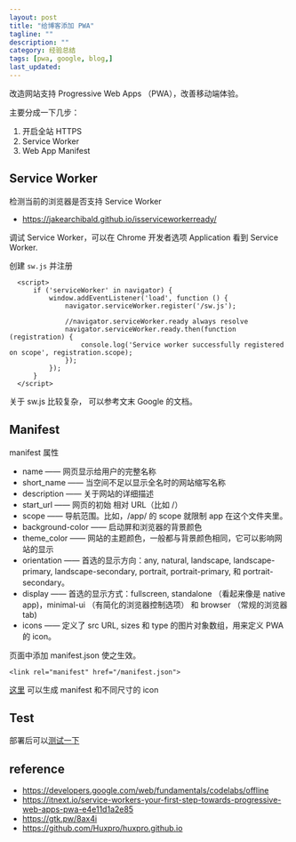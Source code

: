 ```yaml
---
layout: post
title: "给博客添加 PWA"
tagline: ""
description: ""
category: 经验总结
tags: [pwa, google, blog,]
last_updated:
---
```


改造网站支持 Progressive Web Apps （PWA），改善移动端体验。

主要分成一下几步：

1. 开启全站 HTTPS
2. Service Worker
3. Web App Manifest

## Service Worker
检测当前的浏览器是否支持 Service Worker

- <https://jakearchibald.github.io/isserviceworkerready/>

调试 Service Worker，可以在 Chrome 开发者选项 Application 看到 Service Worker.

创建 `sw.js` 并注册

	  <script>
		  if ('serviceWorker' in navigator) {
			  window.addEventListener('load', function () {
				  navigator.serviceWorker.register('/sw.js');

				  //navigator.serviceWorker.ready always resolve
				  navigator.serviceWorker.ready.then(function (registration) {
					  console.log('Service worker successfully registered on scope', registration.scope);
				  });
			  });
		  }
	  </script>

关于 sw.js 比较复杂， 可以参考文末 Google 的文档。

## Manifest

manifest 属性

- name —— 网页显示给用户的完整名称
- short_name —— 当空间不足以显示全名时的网站缩写名称
- description —— 关于网站的详细描述
- start_url —— 网页的初始 相对 URL（比如 /）
- scope —— 导航范围。比如，/app/ 的 scope 就限制 app 在这个文件夹里。
- background-color —— 启动屏和浏览器的背景颜色
- theme_color —— 网站的主题颜色，一般都与背景颜色相同，它可以影响网站的显示
- orientation —— 首选的显示方向：any, natural, landscape, landscape-primary, landscape-secondary, portrait, portrait-primary, 和 portrait-secondary。
- display —— 首选的显示方式：fullscreen, standalone （看起来像是 native app)，minimal-ui （有简化的浏览器控制选项） 和 browser （常规的浏览器 tab)
- icons —— 定义了 src URL, sizes 和 type 的图片对象数组，用来定义 PWA 的 icon。

页面中添加 manifest.json 使之生效。

	<link rel="manifest" href="/manifest.json">

[这里](https://app-manifest.firebaseapp.com/) 可以生成 manifest 和不同尺寸的 icon


## Test
部署后可以[测试一下](https://www.webpagetest.org/)

## reference

- <https://developers.google.com/web/fundamentals/codelabs/offline>
- <https://itnext.io/service-workers-your-first-step-towards-progressive-web-apps-pwa-e4e11d1a2e85>
- <https://gtk.pw/8ax4i>
- <https://github.com/Huxpro/huxpro.github.io>
